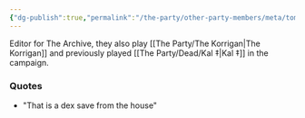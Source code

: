 ```yaml
---
{"dg-publish":true,"permalink":"/the-party/other-party-members/meta/tom-brothers/","tags":["Player"],"updated":"2025-06-10T19:04:48.845+01:00"}
---
```


Editor for The Archive, they also play [[The Party/The Korrigan\|The Korrigan]] and previously played [[The Party/Dead/Kal ‡\|Kal ‡]] in the campaign.

### Quotes
- "That is a dex save from the house"